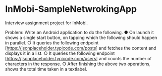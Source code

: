 # InMobi-SampleNetwrokingApp
Interview assignment project for InMobi.

Problem:
Write an Android application to do the following.
● On launch it shows a single start button, on tapping which the following should happen
in parallel.
○ It queries the following endpoint [https://jsonplaceholder.typicode.com/posts] and
fetches the content and displays it in a list.
○ It queries the following endpoint [https://jsonplaceholder.typicode.com/users] and
counts the number of characters in the response.
○ After finishing the above two operations, shows the total time taken in a textlabel.
